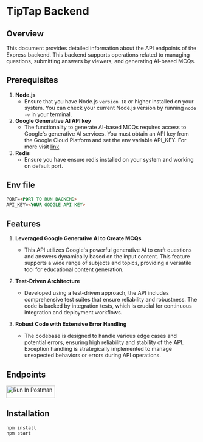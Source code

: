 # TipTap Backend

## Overview

This document provides detailed information about the API endpoints of the Express backend. This backend supports operations related to managing questions, submitting answers by viewers, and generating AI-based MCQs.

## Prerequisites

1. **Node.js**
   - Ensure that you have Node.js `version 18` or higher installed on your system. You can check your current Node.js version by running `node -v` in your terminal.
2. **Google Generative AI API key**
   - The functionality to generate AI-based MCQs requires access to Google's generative AI services. You must obtain an API key from the Google Cloud Platform and set the env variable API_KEY. For more visit [link](https://ai.google.dev/gemini-api/docs/get-started/node)
3. **Redis**
   - Ensure you have ensure redis installed on your system and working on default port.

## Env file

```markdown
PORT=<PORT TO RUN BACKEND>
API_KEY=<YOUR GOOGLE API KEY>
```

## Features

1. **Leveraged Google Generative AI to Create MCQs**

   - This API utilizes Google's powerful generative AI to craft questions and answers dynamically based on the input content. This feature supports a wide range of subjects and topics, providing a versatile tool for educational content generation.

2. **Test-Driven Architecture**

   - Developed using a test-driven approach, the API includes comprehensive test suites that ensure reliability and robustness. The code is backed by integration tests, which is crucial for continuous integration and deployment workflows.

3. **Robust Code with Extensive Error Handling**
   - The codebase is designed to handle various edge cases and potential errors, ensuring high reliability and stability of the API. Exception handling is strategically implemented to manage unexpected behaviors or errors during API operations.

## Endpoints

[<img src="https://run.pstmn.io/button.svg" alt="Run In Postman" style="width: 128px; height: 32px;">](https://app.getpostman.com/run-collection/24526830-a133e242-6f7c-4658-818a-b0ae41f939e0?action=collection%2Ffork&source=rip_markdown&collection-url=entityId%3D24526830-a133e242-6f7c-4658-818a-b0ae41f939e0%26entityType%3Dcollection%26workspaceId%3Def719a70-365b-4a12-902e-a2b37893a19d)

## Installation

`npm install` \
`npm start`
